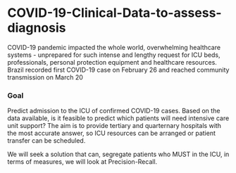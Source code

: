 # COVID-19-Clinical-Data-to-assess-diagnosis

COVID-19 pandemic impacted the whole world, overwhelming healthcare systems - unprepared for such intense and lengthy request for ICU beds, professionals, personal protection equipment and healthcare resources. Brazil recorded first COVID-19 case on February 26 and reached community transmission on March 20


### Goal
Predict admission to the ICU of confirmed COVID-19 cases. Based on the data available, is it feasible to predict which patients will need intensive care unit support? The aim is to provide tertiary and quarternary hospitals with the most accurate answer, so ICU resources can be arranged or patient transfer can be scheduled.

We will seek a solution that can, segregate patients who MUST in the ICU, in terms of measures, we will look at Precision-Recall.
